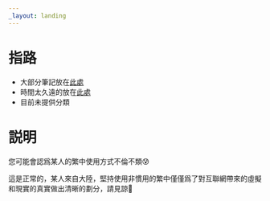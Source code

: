 ```yaml
---
_layout: landing
---
```

# 指路

- 大部分筆記放在[此處](../notes/index.html)
- 時間太久遠的放在[此處](../archives/index.html)
- 目前未提供分類

# 説明

您可能會認爲某人的繁中使用方式不倫不類😰

這是正常的，某人來自大陸，堅持使用非慣用的繁中僅僅爲了對互聯網帶來的虛擬和現實的真實做出清晰的劃分，請見諒🙏